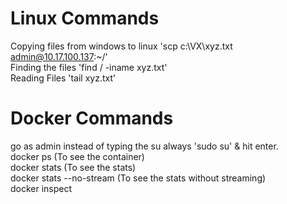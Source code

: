 # Linux Commands
Copying files from windows to linux 'scp c:\VX\xyz.txt admin@10.17.100.137:~/'  
Finding the files 'find / -iname xyz.txt'  
Reading Files 'tail xyz.txt'  

# Docker Commands  
go as admin instead of typing the su always 'sudo su' & hit enter.  
docker ps (To see the container)  
docker stats (To see the stats)  
docker stats --no-stream (To see the stats without streaming)  
docker inspect <container-id>  
    
    
